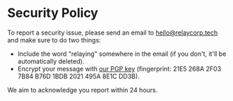 # Security Policy

To report a security issue, please send an email to [hello@relaycorp.tech](mailto:hello@relaycorp.tech) and make sure to do two things:

- Include the word "relaying" somewhere in the email (if you don't, it'll be automatically deleted).
- Encrypt your message with [our PGP key](https://pgp.pm/pks/lookup?op=get&search=0x2021495A8E1CDD3B) (fingerprint: 21E5 268A 2F03 7B84 B76D 1BDB 2021 495A 8E1C DD3B).

We aim to acknowledge you report within 24 hours.
